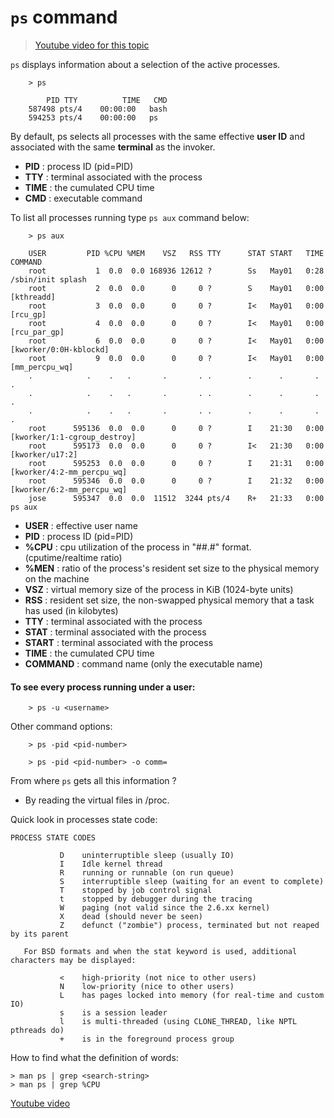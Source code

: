 # `ps` command

>  [Youtube video for this topic](https://www.youtube.com/watch?v=JlpQX1_bofA&t=1095s) 

`ps` displays information about a selection of the active processes.

```
    > ps

        PID TTY          TIME   CMD
    587498 pts/4    00:00:00   bash
    594253 pts/4    00:00:00   ps
```

By default, ps selects all processes with the same effective **user ID**  and associated with the same **terminal** as the invoker. 

   * **PID**  : process ID (pid=PID)
   * **TTY**  : terminal associated with the process
   * **TIME** : the cumulated CPU time
   * **CMD**  : executable command

To list all processes running type  `ps aux`  command below:

```
    > ps aux

    USER         PID %CPU %MEM    VSZ   RSS TTY      STAT START   TIME COMMAND
    root           1  0.0  0.0 168936 12612 ?        Ss   May01   0:28 /sbin/init splash
    root           2  0.0  0.0      0     0 ?        S    May01   0:00 [kthreadd]
    root           3  0.0  0.0      0     0 ?        I<   May01   0:00 [rcu_gp]
    root           4  0.0  0.0      0     0 ?        I<   May01   0:00 [rcu_par_gp]
    root           6  0.0  0.0      0     0 ?        I<   May01   0:00 [kworker/0:0H-kblockd]
    root           9  0.0  0.0      0     0 ?        I<   May01   0:00 [mm_percpu_wq]
    .            .    .   .       .       . .        .      .       .        .
    .            .    .   .       .       . .        .      .       .        .
    .            .    .   .       .       . .        .      .       .        .
    root      595136  0.0  0.0      0     0 ?        I    21:30   0:00 [kworker/1:1-cgroup_destroy]
    root      595173  0.0  0.0      0     0 ?        I<   21:30   0:00 [kworker/u17:2]
    root      595253  0.0  0.0      0     0 ?        I    21:31   0:00 [kworker/4:2-mm_percpu_wq]
    root      595346  0.0  0.0      0     0 ?        I    21:32   0:00 [kworker/6:2-mm_percpu_wq]
    jose      595347  0.0  0.0  11512  3244 pts/4    R+   21:33   0:00 ps aux
```

* **USER**  : effective user name
* **PID**  : process ID (pid=PID)
* **%CPU**  : cpu utilization of the process in "##.#" format. (cputime/realtime ratio)
* **%MEN**  : ratio of the process's resident set size  to the physical memory on the machine
* **VSZ**  : virtual memory size of the process in KiB (1024-byte units)
* **RSS**  : resident set size, the non-swapped physical memory that a task has used (in kilobytes)
* **TTY**  : terminal associated with the process
* **STAT**  : terminal associated with the process
* **START**  : terminal associated with the process
* **TIME** : the cumulated CPU time
* **COMMAND**  : command name (only the executable name)



#### To see every process running under a user:

```
    > ps -u <username>
```

Other command options:

```
    > ps -pid <pid-number>

    > ps -pid <pid-number> -o comm=
```
 From where `ps` gets all this information ?
* By reading the virtual files in /proc.

Quick look in processes state code: 

    PROCESS STATE CODES

               D    uninterruptible sleep (usually IO)
               I    Idle kernel thread
               R    running or runnable (on run queue)
               S    interruptible sleep (waiting for an event to complete)
               T    stopped by job control signal
               t    stopped by debugger during the tracing
               W    paging (not valid since the 2.6.xx kernel)
               X    dead (should never be seen)
               Z    defunct ("zombie") process, terminated but not reaped by its parent

       For BSD formats and when the stat keyword is used, additional characters may be displayed:

               <    high-priority (not nice to other users)
               N    low-priority (nice to other users)
               L    has pages locked into memory (for real-time and custom IO)
               s    is a session leader
               l    is multi-threaded (using CLONE_THREAD, like NPTL pthreads do)
               +    is in the foreground process group


How to find what the definition of words:
```
> man ps | grep <search-string>
> man ps | grep %CPU
```

[Youtube video](https://www.youtube.com/watch?v=JlpQX1_bofA&t=1095s)

